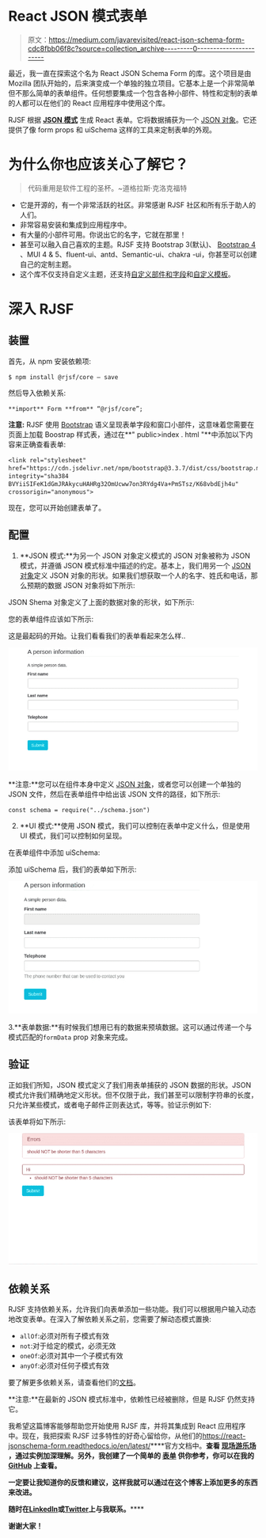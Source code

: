 # React JSON 模式表单

> 原文：<https://medium.com/javarevisited/react-json-schema-form-cdc8fbb06f8c?source=collection_archive---------0----------------------->

最近，我一直在探索这个名为 React JSON Schema Form 的库。这个项目是由 Mozilla 团队开始的，后来演变成一个单独的独立项目。它基本上是一个非常简单但不那么简单的表单组件。任何想要集成一个包含各种小部件、特性和定制的表单的人都可以在他们的 React 应用程序中使用这个库。

RJSF 根据 [**JSON 模式**](http://json-schema.org/) 生成 React 表单。它将数据捕获为一个 [JSON 对象](https://www.java67.com/2016/10/3-ways-to-convert-string-to-json-object-in-java.html)。它还提供了像 form props 和 uiSchema 这样的工具来定制表单的外观。

# **为什么你也应该关心了解它？**

> 代码重用是软件工程的圣杯。~道格拉斯·克洛克福特

*   它是开源的，有一个非常活跃的社区。非常感谢 RJSF 社区和所有乐于助人的人们。
*   非常容易安装和集成到应用程序中。
*   有大量的小部件可用。你说出它的名字，它就在那里！
*   甚至可以融入自己喜欢的主题。RJSF 支持 Bootstrap 3(默认)、 [Bootstrap 4](/javarevisited/6-best-bootstrap-online-courses-for-web-designers-and-developers-a688e192b2e2) 、MUI 4 & 5、fluent-ui、antd、Semantic-ui、chakra -ui，你甚至可以创建自己的定制主题。
*   这个库不仅支持自定义主题，还支持[自定义部件和字段](https://react-jsonschema-form.readthedocs.io/en/latest/advanced-customization/custom-widgets-fields/)和[自定义模板](https://react-jsonschema-form.readthedocs.io/en/latest/advanced-customization/custom-templates/)。

# 深入 RJSF

## 装置

首先，从 npm 安装依赖项:

```
$ npm install @rjsf/core — save
```

然后导入依赖关系:

```
**import** Form **from** “@rjsf/core”;
```

**注意:** RJSF 使用 [Bootstrap](/javarevisited/7-free-courses-to-learn-bootstrap-for-web-designers-and-developers-5135215648f1) 语义呈现表单字段和窗口小部件，这意味着您需要在页面上加载 Boostrap 样式表，通过在**" public>index . html "**中添加以下内容来正确查看表单:

```
<link rel="stylesheet" href="https://cdn.jsdelivr.net/npm/bootstrap@3.3.7/dist/css/bootstrap.min.css" integrity="sha384 BVYiiSIFeK1dGmJRAkycuHAHRg32OmUcww7on3RYdg4Va+PmSTsz/K68vbdEjh4u" crossorigin="anonymous">
```

现在，您可以开始创建表单了。

## 配置

1.  **JSON 模式:**为另一个 JSON 对象定义模式的 JSON 对象被称为 JSON 模式，并遵循 JSON 模式标准中描述的约定。基本上，我们用另一个 [JSON 对象](https://javarevisited.blogspot.com/2013/02/how-to-convert-json-string-to-java-object-jackson-example-tutorial.html)定义 JSON 对象的形状。如果我们想获取一个人的名字、姓氏和电话，那么预期的数据 JSON 对象将如下所示:

JSON Shema 对象定义了上面的数据对象的形状，如下所示:

您的表单组件应该如下所示:

这是最起码的开始。让我们看看我们的表单看起来怎么样..

[![](img/96f89315afb4a6e62e379ceb479a0246.png)](https://javarevisited.blogspot.com/2018/02/how-to-parse-json-with-date-field-in-java-jackson-example.html)

**注意:**您可以在组件本身中定义 [JSON 对象](https://www.java67.com/2019/09/3-ways-to-ignore-null-fields-in-json-java-jackson.html)，或者您可以创建一个单独的 JSON 文件，然后在表单组件中给出该 JSON 文件的路径，如下所示:

```
const schema = require("../schema.json")
```

2. **UI 模式:**使用 JSON 模式，我们可以控制在表单中定义什么，但是使用 UI 模式，我们可以控制如何呈现。

在表单组件中添加 uiSchema:

添加 uiSchema 后，我们的表单如下所示:

[![](img/c1093890e58196b6aae10dd7387c5ce6.png)](https://javarevisited.blogspot.com/2022/03/3-examples-to-parse-json-in-java-using.html)

3.**表单数据:**有时候我们想用已有的数据来预填数据。这可以通过传递一个与模式匹配的`formData` prop 对象来完成。

## **验证**

正如我们所知，JSON 模式定义了我们用表单捕获的 JSON 数据的形状。JSON 模式允许我们精确地定义形状。但不仅限于此，我们甚至可以限制字符串的长度，只允许某些模式，或者电子邮件正则表达式，等等。验证示例如下:

该表单将如下所示:

![](img/c20068f228446c40cd7c357b4a33384d.png)

## **依赖关系**

RJSF 支持依赖关系，允许我们向表单添加一些功能。我们可以根据用户输入动态地改变表单。在深入了解依赖关系之前，您需要了解动态模式置换:

*   `allOf`:必须对所有子模式有效
*   `not`:对于给定的模式，必须无效
*   `oneOf`:必须对其中一个子模式有效
*   `anyOf`:必须对任何子模式有效

要了解更多依赖关系，请查看他们的[文档](https://react-jsonschema-form.readthedocs.io/en/latest/usage/dependencies/)。

**注意:**在最新的 JSON 模式标准中，依赖性已经被删除，但是 RJSF 仍然支持它。

我希望这篇博客能够帮助您开始使用 RJSF 库，并将其集成到 React 应用程序中。现在，我把探索 RJSF 过多特性的好奇心留给你，从他们的<https://react-jsonschema-form.readthedocs.io/en/latest/>****官方文档中。**查看 [**现场游乐场**](https://rjsf-team.github.io/react-jsonschema-form/) ，通过实例加深理解。另外，我创建了一个简单的 [**表单**](https://github.com/Anushka-shukla/RJSF) 供你参考，你可以在我的 [**GitHub**](https://github.com/Anushka-shukla) 上查看。**

**一定要让我知道你的反馈和建议，这样我就可以通过在这个博客上添加更多的东西来改进。**

**随时在[**LinkedIn**](https://www.linkedin.com/in/anushka--shukla/)**或**[**Twitter**](https://twitter.com/anushka__shukla)上与我联系。******

****谢谢大家！****